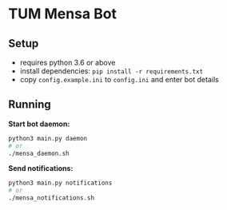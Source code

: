 # TUM Mensa Bot

## Setup

* requires python 3.6 or above
* install dependencies: `pip install -r requirements.txt`
* copy `config.example.ini` to `config.ini` and enter bot details

## Running
**Start bot daemon:**

```bash
python3 main.py daemon
# or
./mensa_daemon.sh
```

**Send notifications:**

```bash
python3 main.py notifications
# or
./mensa_notifications.sh
```

